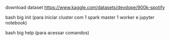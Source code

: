 download dataset https://www.kaggle.com/datasets/devdope/900k-spotify

bash big init (para iniciar cluster com 1 spark master 1 worker e jupyter notebook)

bash big help (para acessar comandos)